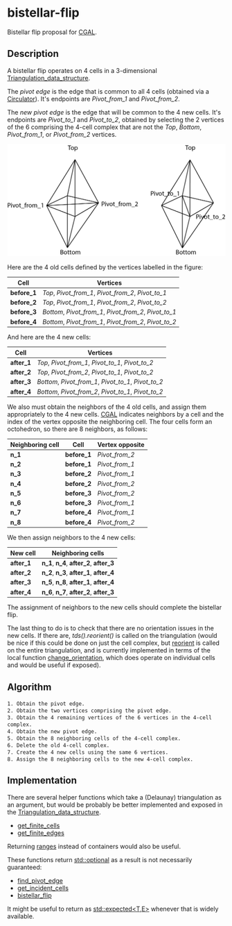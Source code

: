# bistellar-flip

Bistellar flip proposal for [CGAL].

## Description

A bistellar flip operates on 4 cells in a 3-dimensional [Triangulation_data_structure].

The *pivot edge* is the edge that is common to all 4 cells (obtained via a [Circulator]).
It's endpoints are *Pivot_from_1* and *Pivot_from_2*.

The *new pivot edge* is the edge that will be common to the 4 new cells.
It's endpoints are *Pivot_to_1* and *Pivot_to_2*, obtained by selecting the 2 vertices
of the 6 comprising the 4-cell complex that are not the *Top*, *Bottom*, *Pivot_from_1*,
or *Pivot_from_2* vertices.

![bistellar flip](docs/bistellar-flip.png "bistellar flip")

Here are the 4 old cells defined by the vertices labelled in the figure:

| Cell         | Vertices                                               |
|--------------|--------------------------------------------------------|
| **before_1** | *Top*, *Pivot_from_1*, *Pivot_from_2*, *Pivot_to_1*    |
| **before_2** | *Top*, *Pivot_from_1*, *Pivot_from_2*, *Pivot_to_2*    |
| **before_3** | *Bottom*, *Pivot_from_1*, *Pivot_from_2*, *Pivot_to_1* |
| **before_4** | *Bottom*, *Pivot_from_1*, *Pivot_from_2*, *Pivot_to_2* |

And here are the 4 new cells:

| Cell         | Vertices                                             |
|--------------|------------------------------------------------------|
| **after_1**  | *Top*, *Pivot_from_1*, *Pivot_to_1*, *Pivot_to_2*    |
| **after_2**  | *Top*, *Pivot_from_2*, *Pivot_to_1*, *Pivot_to_2*    |
| **after_3**  | *Bottom*, *Pivot_from_1*, *Pivot_to_1*, *Pivot_to_2* |
| **after_4**  | *Bottom*, *Pivot_from_2*, *Pivot_to_1*, *Pivot_to_2* |

We also must obtain the neighbors of the 4 old cells, and assign them appropriately to the 4 new cells.
[CGAL] indicates neighbors by a cell and the index of the vertex opposite the neighboring cell.
The four cells form an octohedron, so there are 8 neighbors, as follows:

| Neighboring cell | Cell         | Vertex opposite |
|------------------|--------------|-----------------|
| **n_1**          | **before_1** | *Pivot_from_2*  |
| **n_2**          | **before_1** | *Pivot_from_1*  |
| **n_3**          | **before_2** | *Pivot_from_1*  |
| **n_4**          | **before_2** | *Pivot_from_2*  |
| **n_5**          | **before_3** | *Pivot_from_2*  |
| **n_6**          | **before_3** | *Pivot_from_1*  |
| **n_7**          | **before_4** | *Pivot_from_1*  |
| **n_8**          | **before_4** | *Pivot_from_2*  |

We then assign neighbors to the 4 new cells:

| New cell    | Neighboring cells                          |
|-------------|--------------------------------------------|
| **after_1** | **n_1**, **n_4**, **after_2**, **after_3** |
| **after_2** | **n_2**, **n_3**, **after_1**, **after_4** |
| **after_3** | **n_5**, **n_8**, **after_1**, **after_4** |
| **after_4** | **n_6**, **n_7**, **after_2**, **after_3** |

The assignment of neighbors to the new cells should complete the bistellar flip.

The last thing to do is to check that there are no orientation issues in the new cells.
If there are, *tds().reorient()* is called on the triangulation (would be nice if this
could be done on just the cell complex, but [reorient] is called on the entire triangulation,
and is currently implemented in terms of the local function [change_orientation], which does
operate on individual cells and would be useful if exposed).

## Algorithm

    1. Obtain the pivot edge.
    2. Obtain the two vertices comprising the pivot edge.
    3. Obtain the 4 remaining vertices of the 6 vertices in the 4-cell complex.
    4. Obtain the new pivot edge.
    5. Obtain the 8 neighboring cells of the 4-cell complex.
    6. Delete the old 4-cell complex.
    7. Create the 4 new cells using the same 6 vertices.
    8. Assign the 8 neighboring cells to the new 4-cell complex.

## Implementation

There are several helper functions which take a (Delaunay) triangulation as an argument,
but would be probably be better implemented and exposed in the [Triangulation_data_structure].

- [get_finite_cells]
- [get_finite_edges]

Returning [ranges] instead of containers would also be useful.

These functions return [std::optional] as a result is not necessarily guaranteed:

- [find_pivot_edge]
- [get_incident_cells]
- [bistellar_flip]

It might be useful to return as [std::expected<T,E>] whenever that is widely available.

[CGAL]: https://www.cgal.org/
[Triangulation_data_structure]: https://doc.cgal.org/latest/TDS_3/index.html
[Circulator]: https://doc.cgal.org/latest/Circulator/classCirculator.html
[reorient]: https://doc.cgal.org/latest/TDS_3/classTriangulationDataStructure__3.html#af501f165455a2411543d6ec2542fea8d
[change_orientation]: https://github.com/CGAL/cgal/blob/8430d04539179f25fb8e716f99e19d28589beeda/TDS_3/include/CGAL/Triangulation_data_structure_3.h#L1666
[std::optional]: https://en.cppreference.com/w/cpp/utility/optional
[std::expected<T,E>]: https://en.cppreference.com/w/cpp/header/expected
[ranges]: https://en.cppreference.com/w/cpp/ranges
[find_pivot_edge]: https://github.com/acgetchell/bistellar-flip/blob/master/include/bistellar_flip.hpp#L72
[get_incident_cells]: https://github.com/acgetchell/bistellar-flip/blob/master/include/bistellar_flip.hpp#L125
[bistellar_flip]: https://github.com/acgetchell/bistellar-flip/blob/master/include/bistellar_flip.hpp#L167
[get_finite_cells]: https://github.com/acgetchell/bistellar-flip/blob/master/include/bistellar_flip.hpp#L39
[get_finite_edges]: https://github.com/acgetchell/bistellar-flip/blob/master/include/bistellar_flip.hpp#L54
